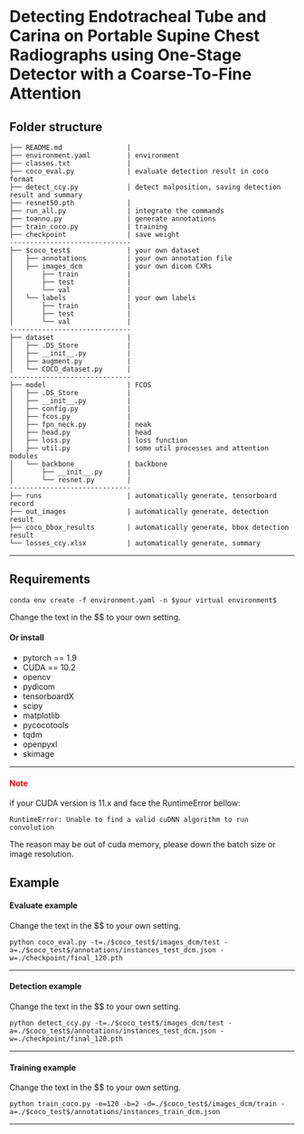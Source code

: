 # Detecting Endotracheal Tube and Carina on Portable Supine Chest Radiographs using One-Stage Detector with a Coarse-To-Fine Attention

<style>
.red {
  color: #F60404;
}
</style>

## **Folder structure**
```
├── README.md                | 
├── environment.yaml         | environment
├── classes.txt              | 
├── coco_eval.py             | evaluate detection result in coco format
├── detect_ccy.py            | detect malposition, saving detection result and summary   
├── resnet50.pth             | 
├── run_all.py               | integrate the commands    
├── toanno.py                | generate annotations
├── train_coco.py            | training 
├── checkpoint               | save weight
------------------------------ 
├── $coco_test$              | your own dataset
│   ├── annotations          | your own annotation file
│   ├── images_dcm           | your own dicom CXRs 
│       ├── train            | 
│       ├── test             | 
│       └── val              | 
│   └── labels               | your own labels
│       ├── train            | 
│       ├── test             | 
│       └── val              |
------------------------------
├── dataset                  | 
│   ├── .DS_Store            | 
│   ├── __init__.py          | 
│   ├── augment.py           | 
│   └── COCO_dataset.py      | 
------------------------------
├── model                    | FCOS
│   ├── .DS_Store            | 
│   ├── __init__.py          | 
│   ├── config.py            | 
│   ├── fcos.py              | 
│   ├── fpn_neck.py          | neak
│   ├── head.py              | head
│   ├── loss.py              | loss function
│   ├── util.py              | some util processes and attention modules
│   └── backbone             | backbone
│       ├── __init__.py      | 
│       └── resnet.py        |
------------------------------
├── runs                     | automatically generate, tensorboard record
├── out_images               | automatically generate, detection result  
├── coco_bbox_results        | automatically generate, bbox detection result 
└── losses_ccy.xlsx          | automatically generate, summary 
```
---
## **Requirements**
```
conda env create -f environment.yaml -n $your virtual environment$
```
Change the text in the $$ to your own setting.
#### **Or install**
* pytorch == 1.9
* CUDA == 10.2
* opencv 
* pydicom
* tensorboardX
* scipy
* matplotlib
* pycocotools
* tqdm
* openpyxl
* skimage
---
#### <span class="red">Note</span>

if your CUDA version is 11.x and face the RuntimeError bellow:
```
RuntimeError: Unable to find a valid cuDNN algorithm to run convolution
```
The reason may be out of cuda memory, please down the batch size or image resolution.

## **Example**
#### **Evaluate example**
Change the text in the $$ to your own setting.
```
python coco_eval.py -t=./$coco_test$/images_dcm/test -a=./$coco_test$/annotations/instances_test_dcm.json -w=./checkpoint/final_120.pth
```
---
#### **Detection example**
Change the text in the $$ to your own setting.
```
python detect_ccy.py -t=./$coco_test$/images_dcm/test -a=./$coco_test$/annotations/instances_test_dcm.json -w=./checkpoint/final_120.pth
```
---
#### **Training example**
Change the text in the $$ to your own setting.
```
python train_coco.py -e=120 -b=2 -d=./$coco_test$/images_dcm/train -a=./$coco_test$/annotations/instances_train_dcm.json
```
---
